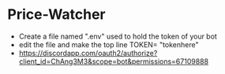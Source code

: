 # Price-Watcher

- Create a file named ".env" used to hold the token of your bot
- edit the file and make the top line TOKEN= "tokenhere"
- https://discordapp.com/oauth2/authorize?client_id=ChAng3M3&scope=bot&permissions=67109888